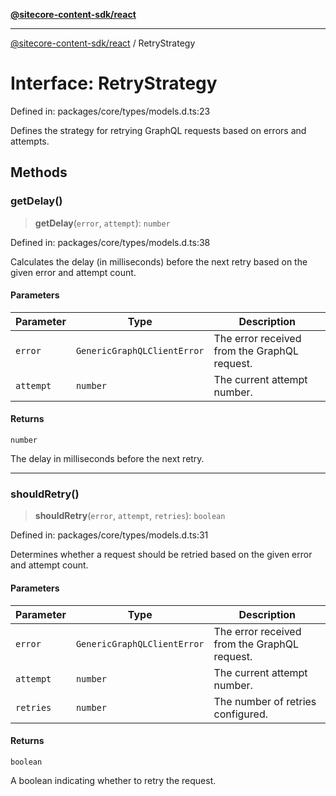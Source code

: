 [**@sitecore-content-sdk/react**](../README.md)

***

[@sitecore-content-sdk/react](../README.md) / RetryStrategy

# Interface: RetryStrategy

Defined in: packages/core/types/models.d.ts:23

Defines the strategy for retrying GraphQL requests based on errors and attempts.

## Methods

### getDelay()

> **getDelay**(`error`, `attempt`): `number`

Defined in: packages/core/types/models.d.ts:38

Calculates the delay (in milliseconds) before the next retry based on the given error and attempt count.

#### Parameters

| Parameter | Type | Description |
| ------ | ------ | ------ |
| `error` | `GenericGraphQLClientError` | The error received from the GraphQL request. |
| `attempt` | `number` | The current attempt number. |

#### Returns

`number`

The delay in milliseconds before the next retry.

***

### shouldRetry()

> **shouldRetry**(`error`, `attempt`, `retries`): `boolean`

Defined in: packages/core/types/models.d.ts:31

Determines whether a request should be retried based on the given error and attempt count.

#### Parameters

| Parameter | Type | Description |
| ------ | ------ | ------ |
| `error` | `GenericGraphQLClientError` | The error received from the GraphQL request. |
| `attempt` | `number` | The current attempt number. |
| `retries` | `number` | The number of retries configured. |

#### Returns

`boolean`

A boolean indicating whether to retry the request.

